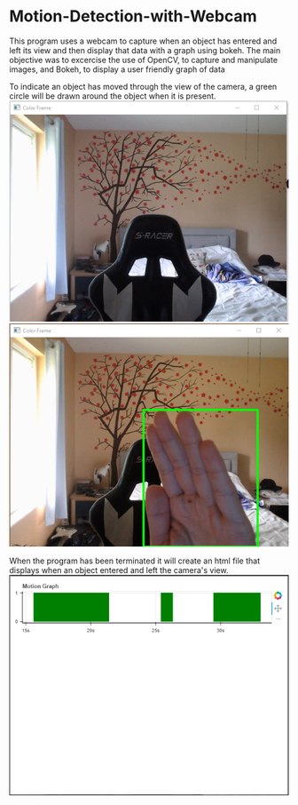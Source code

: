 # Motion-Detection-with-Webcam
This program uses a webcam to capture when an object has entered and left its view and then display that data with a graph using bokeh. 
The main objective was to excercise the use of OpenCV, to capture and manipulate images, and Bokeh, to display a user friendly graph of data

To indicate an object has moved through the view of the camera, a green circle will be drawn around the object when it is present. 
![No Object Detected Image](/Screenshots/Screenshot1.png)<br/>
![Object Detected Image](/Screenshots/Screenshot2.png)<br/>

When the program has been terminated it will create an html file that displays when an object entered and left the camera's view.
![Bokeh Display](/Screenshots/Screenshot3.png)<br/>
